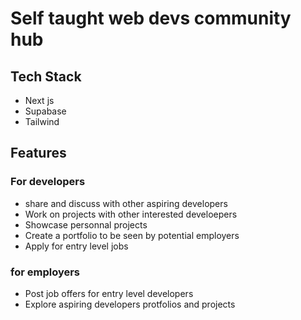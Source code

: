 # Self taught web devs community hub

## Tech Stack

* Next js
* Supabase
* Tailwind


## Features 
 
 ### For developers
 * share and discuss with other aspiring developers
 * Work on projects with other interested develoepers
 * Showcase personnal projects 
 * Create a portfolio to be seen by potential employers
 * Apply for entry level jobs
 
### for employers
 * Post job offers for entry level developers
 * Explore aspiring developers protfolios and projects   


